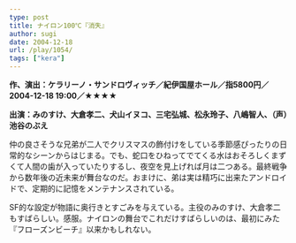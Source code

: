 ```yaml
---
type: post
title: ナイロン100℃『消失』
author: sugi
date: 2004-12-18
url: /play/1054/
tags: ["kera"]
---
```

**作、演出：ケラリーノ・サンドロヴィッチ／紀伊国屋ホール／指5800円／2004-12-18 19:00／★★★★**

**出演：みのすけ、大倉孝二、犬山イヌコ、三宅弘城、松永玲子、八嶋智人、（声）池谷のぶえ**

仲の良さそうな兄弟が二人でクリスマスの飾付けをしている季節感ぴったりの日常的なシーンからはじまる。でも、蛇口をひねってでてくる水はおそろしくまずくて人間の歯が入っていたりするし、夜空を見上げれば月は二つある。最終戦争から数年後の近未来が舞台なのだ。おまけに、弟は実は精巧に出来たアンドロイドで、定期的に記憶をメンテナンスされている。

SF的な設定が物語に奥行きとすごみを与えている。主役のみのすけ、大倉孝二もすばらしい。感服。ナイロンの舞台でこれだけすばらしいのは、最初にみた『フローズンビーチ』以来かもしれない。
